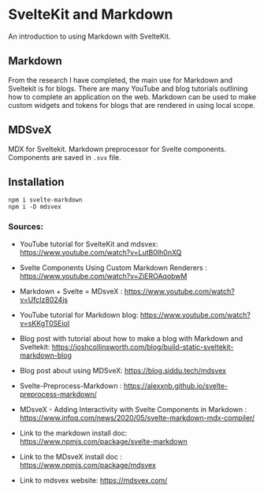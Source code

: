# SvelteKit and Markdown
An introduction to using Markdown with SvelteKit. 

## Markdown
From the research I have completed, the main use for Markdown and Sveltekit is for blogs.  There are many YouTube and blog tutorials outlining how to complete an application on the web.  Markdown can be used to make custom widgets and tokens for blogs that are rendered in using local scope.  

## MDSveX 
MDX for Sveltekit.
Markdown preprocessor for Svelte components. Components are saved in ```.svx``` file.  

## Installation 
``` npm i svelte-markdown ```  
 ```npm i -D mdsvex```
### Sources: 
- YouTube tutorial for SvelteKit and mdsvex: https://www.youtube.com/watch?v=LutB0Ih0nXQ

- Svelte Components Using Custom Markdown Renderers : https://www.youtube.com/watch?v=ZiEROAqobwM

- Markdown + Svelte = MDsveX : https://www.youtube.com/watch?v=UfcIz8024js

 - YouTube tutorial for Markdown blog: https://www.youtube.com/watch?v=sKKgT0SEioI

 - Blog post with tutorial about how to make a blog with Markdown and Sveltekit: https://joshcollinsworth.com/blog/build-static-sveltekit-markdown-blog

 - Blog post about using MDSveX: https://blog.siddu.tech/mdsvex

 - Svelte-Preprocess-Markdown : https://alexxnb.github.io/svelte-preprocess-markdown/

 - MDsveX - Adding Interactivity with Svelte Components in Markdown : https://www.infoq.com/news/2020/05/svelte-markdown-mdx-compiler/

 - Link to the markdown install doc: https://www.npmjs.com/package/svelte-markdown

- Link to the MDsveX install doc : https://www.npmjs.com/package/mdsvex 

- Link to mdsvex website: https://mdsvex.com/


